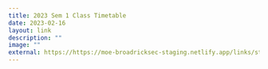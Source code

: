 ```yaml
---
title: 2023 Sem 1 Class Timetable
date: 2023-02-16
layout: link
description: ""
image: ""
external: https://https://moe-broadricksec-staging.netlify.app/links/students/2023-class-time-table/
---
```

